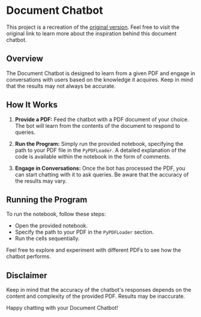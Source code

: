 # Document Chatbot

This project is a recreation of the [original version](https://www.kaggle.com/discussions/general/436613). Feel free to visit the original link to learn more about the inspiration behind this document chatbot.

## Overview

The Document Chatbot is designed to learn from a given PDF and engage in conversations with users based on the knowledge it acquires. Keep in mind that the results may not always be accurate.

## How It Works

1. **Provide a PDF:** Feed the chatbot with a PDF document of your choice. The bot will learn from the contents of the document to respond to queries.

2. **Run the Program:** Simply run the provided notebook, specifying the path to your PDF file in the `PyPDFLoader`. A detailed explanation of the code is available within the notebook in the form of comments.

3. **Engage in Conversations:** Once the bot has processed the PDF, you can start chatting with it to ask queries. Be aware that the accuracy of the results may vary.

## Running the Program

To run the notebook, follow these steps:

- Open the provided notebook.
- Specify the path to your PDF in the `PyPDFLoader` section.
- Run the cells sequentially.

Feel free to explore and experiment with different PDFs to see how the chatbot performs.

## Disclaimer

Keep in mind that the accuracy of the chatbot's responses depends on the content and complexity of the provided PDF. Results may be inaccurate.

Happy chatting with your Document Chatbot!

